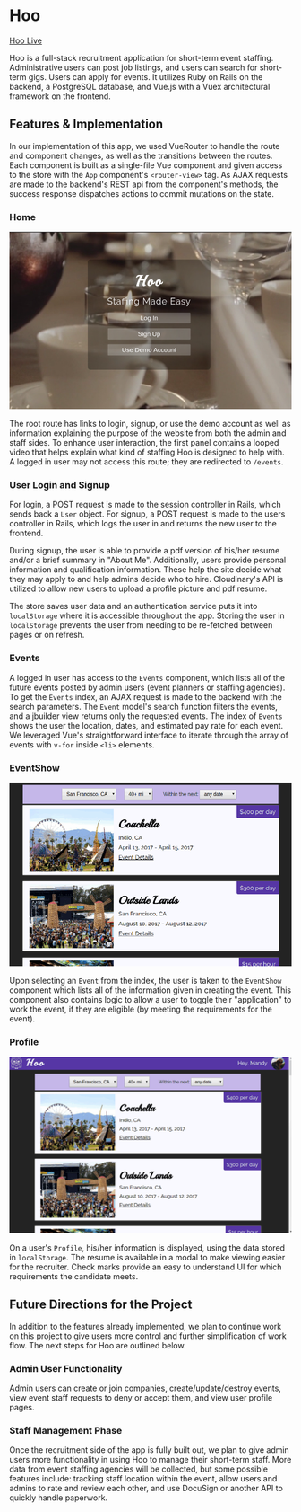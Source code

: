 # Hoo

[Hoo Live][live]

[live]: http://www.hoostaffing.com/

Hoo is a full-stack recruitment application for short-term event staffing. Administrative users can post job listings, and users can search for short-term gigs. Users can apply for events. It utilizes Ruby on Rails on the backend, a PostgreSQL database, and Vue.js with a Vuex architectural framework on the frontend.

## Features & Implementation

In our implementation of this app, we used VueRouter to handle the route and component changes, as well as the transitions between the routes. Each component is built as a single-file Vue component and given access to the store with the `App` component's `<router-view>` tag. As AJAX requests are made to the backend's REST api from the component's methods, the success response dispatches actions to commit mutations on the state.

### Home

![image of splash](docs/screencasts/hoo-splash.png)

The root route has links to login, signup, or use the demo account as well as information explaining the purpose of the website from both the admin and staff sides. To enhance user interaction, the first panel contains a looped video that helps explain what kind of staffing Hoo is designed to help with. A logged in user may not access this route; they are redirected to `/events`.

### User Login and Signup

For login, a POST request is made to the session controller in Rails, which sends back a `User` object. For signup, a POST request is made to the users controller in Rails, which logs the user in and returns the new user to the frontend.

During signup, the user is able to provide a pdf version of his/her resume and/or a brief summary in "About Me". Additionally, users provide personal information and qualification information. These help the site decide what they may apply to and help admins decide who to hire. Cloudinary's API is utilized to allow new users to upload a profile picture and pdf resume.

The store saves user data and an authentication service puts it into `localStorage` where it is accessible throughout the app. Storing the user in `localStorage` prevents the user from needing to be re-fetched between pages or on refresh.

### Events

A logged in user has access to the `Events` component, which lists all of the future events posted by admin users (event planners or staffing agencies). To get the `Events` index, an AJAX request is made to the backend with the search parameters. The `Event` model's search function filters the events, and a jbuilder view returns only the requested events. The index of `Events` shows the user the location, dates, and estimated pay rate for each event. We leveraged Vue's straightforward interface to iterate through the array of events with `v-for` inside `<li>` elements.

### EventShow

![gif of event-show](docs/screencasts/search.gif)

Upon selecting an `Event` from the index, the user is taken to the `EventShow` component which lists all of the information given in creating the event. This component also contains logic to allow a user to toggle their "application" to work the event, if they are eligible (by meeting the requirements for the event).

### Profile

![gif of profile](docs/screencasts/profile-resume.gif)

On a user's `Profile`, his/her information is displayed, using the data stored in `localStorage`. The resume is available in a modal to make viewing easier for the recruiter. Check marks provide an easy to understand UI for which requirements the candidate meets.

## Future Directions for the Project

In addition to the features already implemented, we plan to continue work on this project to give users more control and further simplification of work flow. The next steps for Hoo are outlined below.

### Admin User Functionality

Admin users can create or join companies, create/update/destroy events, view event staff requests to deny or accept them, and view user profile pages.

### Staff Management Phase

Once the recruitment side of the app is fully built out, we plan to give admin users more functionality in using Hoo to manage their short-term staff. More data from event staffing agencies will be collected, but some possible features include: tracking staff location within the event, allow users and admins to rate and review each other, and use DocuSign or another API to quickly handle paperwork.
